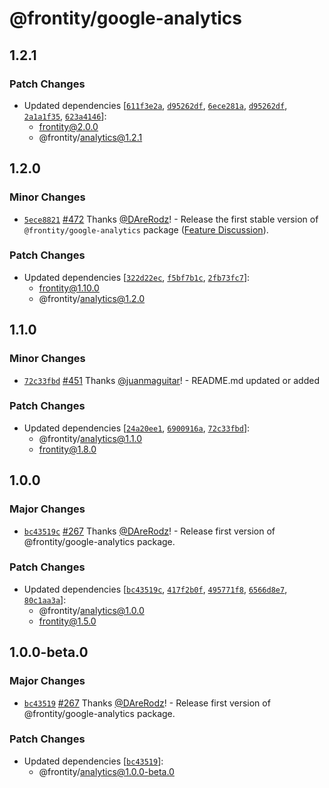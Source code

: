 # @frontity/google-analytics

## 1.2.1

### Patch Changes

- Updated dependencies [[`611f3e2a`](https://github.com/frontity/frontity/commit/611f3e2ac836033417e9921a44b52cdd2f07793f), [`d95262df`](https://github.com/frontity/frontity/commit/d95262df70c43afb955747473393c8440d2a3af9), [`6ece281a`](https://github.com/frontity/frontity/commit/6ece281a8a3b8cf66443123fa1f4b88734ef95c2), [`d95262df`](https://github.com/frontity/frontity/commit/d95262df70c43afb955747473393c8440d2a3af9), [`2a1a1f35`](https://github.com/frontity/frontity/commit/2a1a1f35810337a18edc96c3da06ffd492152ed8), [`623a4146`](https://github.com/frontity/frontity/commit/623a41464aab97981f3c02d16747c5b8f9111b83)]:
  - frontity@2.0.0
  - @frontity/analytics@1.2.1

## 1.2.0

### Minor Changes

- [`5ece8821`](https://github.com/frontity/frontity/commit/5ece88219d354952baadd5649091b09dd5288b49) [#472](https://github.com/frontity/frontity/pull/472) Thanks [@DAreRodz](https://github.com/DAreRodz)! - Release the first stable version of `@frontity/google-analytics` package ([Feature Discussion](https://community.frontity.org/t/google-analytics-package/1084)).

### Patch Changes

- Updated dependencies [[`322d22ec`](https://github.com/frontity/frontity/commit/322d22ecb825d510296243736a79e4208023477f), [`f5bf7b1c`](https://github.com/frontity/frontity/commit/f5bf7b1cee2850445fe5304e1b39e20e786e9377), [`2fb73fc7`](https://github.com/frontity/frontity/commit/2fb73fc798653803a21f9e9bd7f21355f7675e55)]:
  - frontity@1.10.0
  - @frontity/analytics@1.2.0

## 1.1.0

### Minor Changes

- [`72c33fbd`](https://github.com/frontity/frontity/commit/72c33fbde5d60de33e7f5c25f081ffd458d15f63) [#451](https://github.com/frontity/frontity/pull/451) Thanks [@juanmaguitar](https://github.com/juanmaguitar)! - README.md updated or added

### Patch Changes

- Updated dependencies [[`24a20ee1`](https://github.com/frontity/frontity/commit/24a20ee15e65d56f88daac4dd49372072bdd10c6), [`6900916a`](https://github.com/frontity/frontity/commit/6900916ace309d3cc55b9c732124df5d3db96838), [`72c33fbd`](https://github.com/frontity/frontity/commit/72c33fbde5d60de33e7f5c25f081ffd458d15f63)]:
  - @frontity/analytics@1.1.0
  - frontity@1.8.0

## 1.0.0

### Major Changes

- [`bc43519c`](https://github.com/frontity/frontity/commit/bc43519cb2eb2d416a59a37b245ce4741a30641e) [#267](https://github.com/frontity/frontity/pull/267) Thanks [@DAreRodz](https://github.com/DAreRodz)! - Release first version of @frontity/google-analytics package.

### Patch Changes

- Updated dependencies [[`bc43519c`](https://github.com/frontity/frontity/commit/bc43519cb2eb2d416a59a37b245ce4741a30641e), [`417f2b0f`](https://github.com/frontity/frontity/commit/417f2b0f0b6f5626be253eb3f1be2daf257b71ef), [`495771f8`](https://github.com/frontity/frontity/commit/495771f83951f192f92d3162221cedc9b791e399), [`6566d8e7`](https://github.com/frontity/frontity/commit/6566d8e70ae5801168a09008a8b341613a774f34), [`80c1aa3a`](https://github.com/frontity/frontity/commit/80c1aa3aee6cf04f46d6fa1a409abfcae2c511cc)]:
  - @frontity/analytics@1.0.0
  - frontity@1.5.0

## 1.0.0-beta.0

### Major Changes

- [`bc43519`](https://github.com/frontity/frontity/commit/bc43519cb2eb2d416a59a37b245ce4741a30641e) [#267](https://github.com/frontity/frontity/pull/267) Thanks [@DAreRodz](https://github.com/DAreRodz)! - Release first version of @frontity/google-analytics package.

### Patch Changes

- Updated dependencies [[`bc43519`](https://github.com/frontity/frontity/commit/bc43519cb2eb2d416a59a37b245ce4741a30641e)]:
  - @frontity/analytics@1.0.0-beta.0
